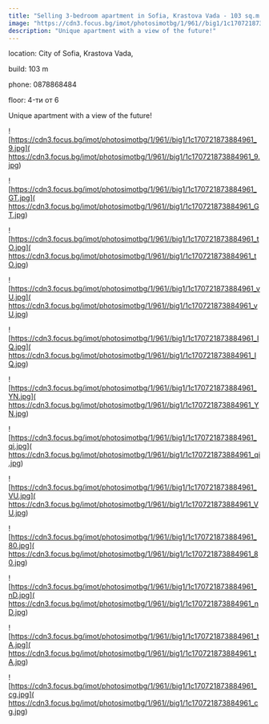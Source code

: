 ```yaml
---
title: "Selling 3-bedroom apartment in Sofia, Krastova Vada - 103 sq.m / 2300 EUR per sq.m :: imot.bg Ad"
image: "https://cdn3.focus.bg/imot/photosimotbg/1/961//big1/1c170721873884961_Gy.jpg"
description: "Unique apartment with a view of the future!"
---
```


location: City of Sofia, Krastova Vada,

build: 103 m

phone: 0878868484

floor: 4-ти от 6

Unique apartment with a view of the future!


![https://cdn3.focus.bg/imot/photosimotbg/1/961//big1/1c170721873884961_9.jpg]( https://cdn3.focus.bg/imot/photosimotbg/1/961//big1/1c170721873884961_9.jpg)


![https://cdn3.focus.bg/imot/photosimotbg/1/961//big1/1c170721873884961_GT.jpg]( https://cdn3.focus.bg/imot/photosimotbg/1/961//big1/1c170721873884961_GT.jpg)


![https://cdn3.focus.bg/imot/photosimotbg/1/961//big1/1c170721873884961_tO.jpg]( https://cdn3.focus.bg/imot/photosimotbg/1/961//big1/1c170721873884961_tO.jpg)


![https://cdn3.focus.bg/imot/photosimotbg/1/961//big1/1c170721873884961_vU.jpg]( https://cdn3.focus.bg/imot/photosimotbg/1/961//big1/1c170721873884961_vU.jpg)


![https://cdn3.focus.bg/imot/photosimotbg/1/961//big1/1c170721873884961_IQ.jpg]( https://cdn3.focus.bg/imot/photosimotbg/1/961//big1/1c170721873884961_IQ.jpg)


![https://cdn3.focus.bg/imot/photosimotbg/1/961//big1/1c170721873884961_YN.jpg]( https://cdn3.focus.bg/imot/photosimotbg/1/961//big1/1c170721873884961_YN.jpg)


![https://cdn3.focus.bg/imot/photosimotbg/1/961//big1/1c170721873884961_qi.jpg]( https://cdn3.focus.bg/imot/photosimotbg/1/961//big1/1c170721873884961_qi.jpg)


![https://cdn3.focus.bg/imot/photosimotbg/1/961//big1/1c170721873884961_VU.jpg]( https://cdn3.focus.bg/imot/photosimotbg/1/961//big1/1c170721873884961_VU.jpg)


![https://cdn3.focus.bg/imot/photosimotbg/1/961//big1/1c170721873884961_80.jpg]( https://cdn3.focus.bg/imot/photosimotbg/1/961//big1/1c170721873884961_80.jpg)


![https://cdn3.focus.bg/imot/photosimotbg/1/961//big1/1c170721873884961_nD.jpg]( https://cdn3.focus.bg/imot/photosimotbg/1/961//big1/1c170721873884961_nD.jpg)


![https://cdn3.focus.bg/imot/photosimotbg/1/961//big1/1c170721873884961_tA.jpg]( https://cdn3.focus.bg/imot/photosimotbg/1/961//big1/1c170721873884961_tA.jpg)


![https://cdn3.focus.bg/imot/photosimotbg/1/961//big1/1c170721873884961_cg.jpg]( https://cdn3.focus.bg/imot/photosimotbg/1/961//big1/1c170721873884961_cg.jpg)


